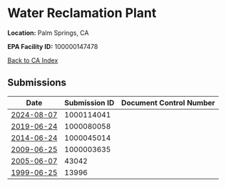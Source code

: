 # Water Reclamation Plant

**Location:** Palm Springs, CA

**EPA Facility ID:** 100000147478

[Back to CA Index](../../index.md)

## Submissions

| Date | Submission ID | Document Control Number |
|------|--------------|-------------------------|
| [2024-08-07](submissions/1000114041.md) | 1000114041 |  |
| [2019-06-24](submissions/1000080058.md) | 1000080058 |  |
| [2014-06-24](submissions/1000045014.md) | 1000045014 |  |
| [2009-06-25](submissions/1000003635.md) | 1000003635 |  |
| [2005-06-07](submissions/43042.md) | 43042 |  |
| [1999-06-25](submissions/13996.md) | 13996 |  |
